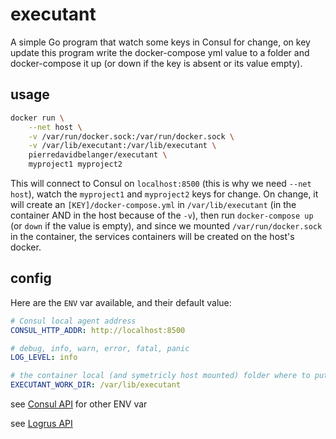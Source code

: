 # executant

A simple Go program that watch some keys in Consul for change,
on key update this program write the docker-compose yml value 
to a folder and docker-compose it up (or down if the key is absent or its value empty).

## usage

```sh
docker run \
    --net host \
    -v /var/run/docker.sock:/var/run/docker.sock \
    -v /var/lib/executant:/var/lib/executant \
    pierredavidbelanger/executant \
    myproject1 myproject2
```

This will connect to Consul on `localhost:8500` (this is why we need `--net host`), watch the `myproject1` and `myproject2` keys for change. On change, it will create an `[KEY]/docker-compose.yml` in `/var/lib/executant` (in the container AND in the host because of the `-v`), then run `docker-compose up` (or `down` if the value is empty), and since we mounted `/var/run/docker.sock` in the container, the services containers will be created on the host's docker.

## config

Here are the `ENV` var available, and their default value:

```yml
# Consul local agent address
CONSUL_HTTP_ADDR: http://localhost:8500

# debug, info, warn, error, fatal, panic
LOG_LEVEL: info

# the container local (and symetricly host mounted) folder where to put the project files
EXECUTANT_WORK_DIR: /var/lib/executant
```

see [Consul API](https://github.com/hashicorp/consul/blob/master/api/api.go) for other ENV var

see [Logrus API](https://github.com/sirupsen/logrus/blob/master/logrus.go)
